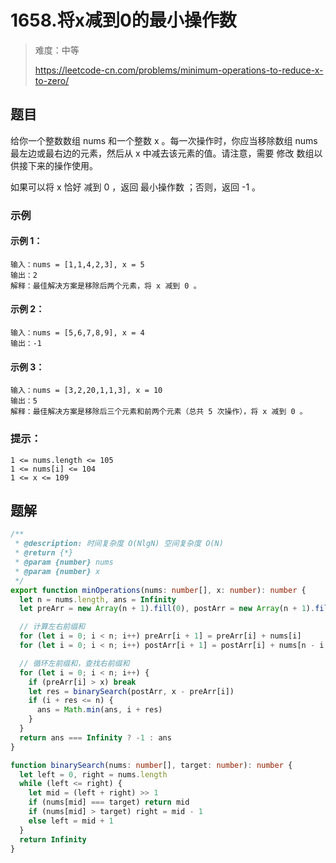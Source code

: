 # 1658.将x减到0的最小操作数

> 难度：中等
>
> https://leetcode-cn.com/problems/minimum-operations-to-reduce-x-to-zero/

## 题目
给你一个整数数组 nums 和一个整数 x 。每一次操作时，你应当移除数组 nums 最左边或最右边的元素，然后从 x 中减去该元素的值。请注意，需要 修改 数组以供接下来的操作使用。

如果可以将 x 恰好 减到 0 ，返回 最小操作数 ；否则，返回 -1 。

### 示例 

#### 示例 1：

```
输入：nums = [1,1,4,2,3], x = 5
输出：2
解释：最佳解决方案是移除后两个元素，将 x 减到 0 。
```

#### 示例 2：

```
输入：nums = [5,6,7,8,9], x = 4
输出：-1
```

#### 示例 3：

```
输入：nums = [3,2,20,1,1,3], x = 10
输出：5
解释：最佳解决方案是移除后三个元素和前两个元素（总共 5 次操作），将 x 减到 0 。
```

### 提示：

```
1 <= nums.length <= 105
1 <= nums[i] <= 104
1 <= x <= 109
```

## 题解

```typescript
/**
 * @description: 时间复杂度 O(NlgN) 空间复杂度 O(N)
 * @return {*}
 * @param {number} nums
 * @param {number} x
 */
export function minOperations(nums: number[], x: number): number {
  let n = nums.length, ans = Infinity
  let preArr = new Array(n + 1).fill(0), postArr = new Array(n + 1).fill(0)

  // 计算左右前缀和
  for (let i = 0; i < n; i++) preArr[i + 1] = preArr[i] + nums[i]
  for (let i = 0; i < n; i++) postArr[i + 1] = postArr[i] + nums[n - i - 1]

  // 循环左前缀和，查找右前缀和
  for (let i = 0; i < n; i++) {
    if (preArr[i] > x) break
    let res = binarySearch(postArr, x - preArr[i])
    if (i + res <= n) {
      ans = Math.min(ans, i + res)
    }
  }
  return ans === Infinity ? -1 : ans
}

function binarySearch(nums: number[], target: number): number {
  let left = 0, right = nums.length
  while (left <= right) {
    let mid = (left + right) >> 1
    if (nums[mid] === target) return mid
    if (nums[mid] > target) right = mid - 1
    else left = mid + 1
  }
  return Infinity
}
```
